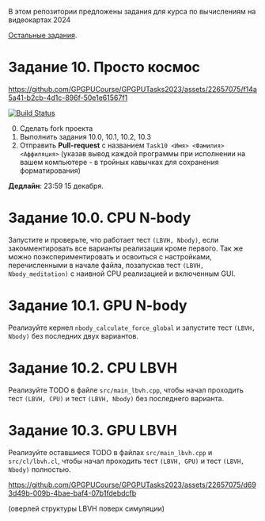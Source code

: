 В этом репозитории предложены задания для курса по вычислениям на видеокартах 2024

[Остальные задания](https://github.com/GPGPUCourse/GPGPUTasks2024/).

# Задание 10. Просто космос






https://github.com/GPGPUCourse/GPGPUTasks2023/assets/22657075/f14a5a41-b2cb-4d1c-896f-50e1e61567f1






[![Build Status](https://github.com/GPGPUCourse/GPGPUTasks2024/actions/workflows/cmake.yml/badge.svg?branch=task10&event=push)](https://github.com/GPGPUCourse/GPGPUTasks2024/actions/workflows/cmake.yml)

0. Сделать fork проекта
1. Выполнить задания 10.0, 10.1, 10.2, 10.3
2. Отправить **Pull-request** с названием ```Task10 <Имя> <Фамилия> <Аффиляция>``` (указав вывод каждой программы при исполнении на вашем компьютере - в тройных кавычках для сохранения форматирования)

**Дедлайн**: 23:59 15 декабря.


Задание 10.0. CPU N-body
=========

Запустите и проверьте, что работает тест `(LBVH, Nbody)`, если закомментировать все варианты реализации кроме первого. 
Так же можно поэкспериментировать и освоиться с настройками, перечисленными в начале файла, позапускав тест `(LBVH, Nbody_meditation)` с наивной CPU реализацией и включенным GUI.


Задание 10.1. GPU N-body 
=========

Реализуйте кернел `nbody_calculate_force_global` и запустите тест `(LBVH, Nbody)` без последних двух вариантов.


Задание 10.2. CPU LBVH
=========

Реализуйте TODO в файле ```src/main_lbvh.cpp```, чтобы начал проходить тест `(LBVH, CPU)` и тест `(LBVH, Nbody)` без последнего варианта.


Задание 10.3. GPU LBVH
=========

Реализуйте оставшиеся TODO в файлах ```src/main_lbvh.cpp``` и ```src/cl/lbvh.cl```, чтобы начал проходить тест `(LBVH, GPU)` и тест `(LBVH, Nbody)` полностью.




https://github.com/GPGPUCourse/GPGPUTasks2023/assets/22657075/d693d49b-009b-4bae-baf4-07b1fdebdcfb

(оверлей структуры LBVH поверх симуляции)

